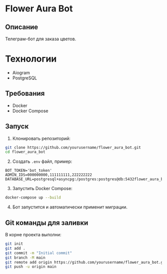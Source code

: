 # Flower Aura Bot

## Описание
Телеграм-бот для заказа цветов.

# Технологии
- Aiogram
- PostgreSQL

## Требования
- Docker
- Docker Compose

## Запуск

1. Клонировать репозиторий:
```bash
git clone https://github.com/yourusername/flower_aura_bot.git
cd flower_aura_bot
```

2. Создать `.env` файл, пример:
```env
BOT_TOKEN='bot_token'
ADMIN_IDS=000000000,111111111,222222222
DATABASE_URL=postgresql+asyncpg:/postgres:postgres@db:5432flower_aura_bot
```

3. Запустить Docker Compose:
```bash
docker-compose up --build
```

4. Бот запустится и автоматически применит миграции.

## Git команды для заливки

В корне проекта выполни:

```bash
git init
git add .
git commit -m "Initial commit"
git branch -M main
git remote add origin https://github.com/yourusername/flower_aura_bot.git
git push -u origin main
